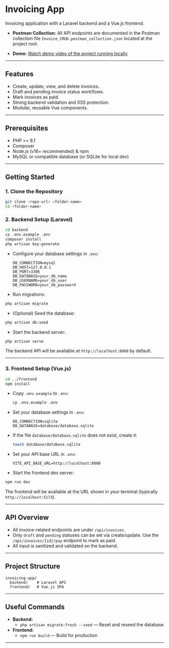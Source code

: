 # Invoicing App

Invoicing application with a Laravel backend and a Vue.js frontend.

- **Postman Collection:** All API endpoints are documented in the Postman collection file `Invoice_CRUD.postman_collection.json` located at the project root.

- **Demo:** [Watch demo video of the project running locally](https://app.screencastify.com/watch/RZss7Ny40z7ukXhTKwXl)
---

## Features
- Create, update, view, and delete invoices.
- Draft and pending invoice status workflows.
- Mark invoices as paid.
- Strong backend validation and XSS protection.
- Modular, reusable Vue components.

---

## Prerequisites
- PHP >= 8.1
- Composer
- Node.js (v16+ recommended) & npm
- MySQL or compatible database (or SQLite for local dev)

---

## Getting Started

### 1. Clone the Repository
```sh
git clone <repo-url> <folder-name>
cd <folder-name>
```

### 2. Backend Setup (Laravel)
```sh
cd backend
cp .env.example .env
composer install
php artisan key:generate
```

- Configure your database settings in `.env`:
  ```env
  DB_CONNECTION=mysql
  DB_HOST=127.0.0.1
  DB_PORT=3306
  DB_DATABASE=your_db_name
  DB_USERNAME=your_db_user
  DB_PASSWORD=your_db_password
  ```

- Run migrations:
```sh
php artisan migrate
```

- (Optional) Seed the database:
```sh
php artisan db:seed
```

- Start the backend server:
```sh
php artisan serve
```

The backend API will be available at `http://localhost:8000` by default.

---

### 3. Frontend Setup (Vue.js)
```sh
cd ../frontend
npm install
```

- Copy `.env.example` to `.env`:
  ```sh
  cp .env.example .env
  ```
- Set your database settings in `.env`:
  ```env
  DB_CONNECTION=sqlite
  DB_DATABASE=database/database.sqlite
  ```
- If the file `database/database.sqlite` does not exist, create it:
  ```sh
  touch database/database.sqlite
  ```
- Set your API base URL in `.env`:
  ```env
  VITE_API_BASE_URL=http://localhost:8000
  ```

- Start the frontend dev server:
```sh
npm run dev
```

The frontend will be available at the URL shown in your terminal (typically `http://localhost:5173`).

---

## API Overview
- All invoice-related endpoints are under `/api/invoices`.
- Only `draft` and `pending` statuses can be set via create/update. Use the `/api/invoices/{id}/pay` endpoint to mark as paid.
- All input is sanitized and validated on the backend.

---

## Project Structure
```
invoicing-app/
  backend/    # Laravel API
  frontend/   # Vue.js SPA
```

---

## Useful Commands
- **Backend:**
  - `php artisan migrate:fresh --seed` — Reset and reseed the database
- **Frontend:**
  - `npm run build` — Build for production

---